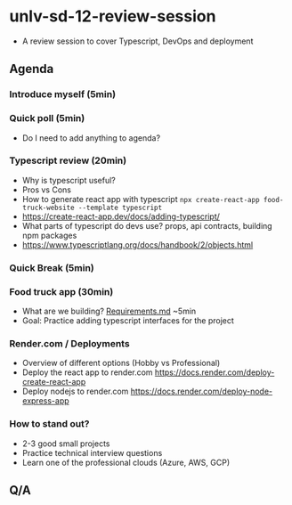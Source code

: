 # unlv-sd-12-review-session
- A review session to cover Typescript, DevOps and deployment

## Agenda
### Introduce myself (5min)
### Quick poll (5min)
- Do I need to add anything to agenda?
### Typescript review (20min)
- Why is typescript useful?
- Pros vs Cons
- How to generate react app with typescript `npx create-react-app food-truck-website --template typescript`
- https://create-react-app.dev/docs/adding-typescript/
- What parts of typescript do devs use? props, api contracts, building npm packages
- https://www.typescriptlang.org/docs/handbook/2/objects.html
### Quick Break (5min)
### Food truck app (30min)
- What are we building? [Requirements.md](Requirements.md) ~5min
- Goal: Practice adding typescript interfaces for the project
### Render.com / Deployments
- Overview of different options (Hobby vs Professional)
- Deploy the react app to render.com https://docs.render.com/deploy-create-react-app
- Deploy nodejs to render.com https://docs.render.com/deploy-node-express-app
### How to stand out?
- 2-3 good small projects
- Practice technical interview questions
- Learn one of the professional clouds (Azure, AWS, GCP)
## Q/A